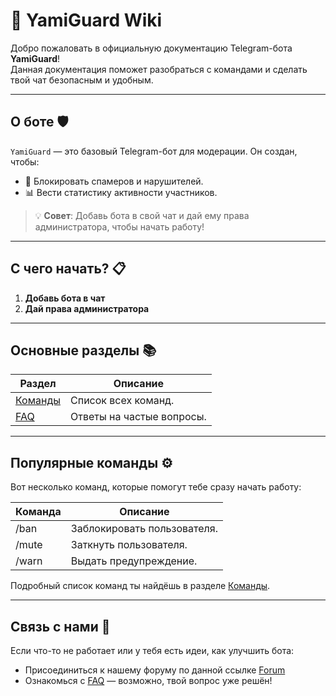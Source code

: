 # 🚀 YamiGuard Wiki

Добро пожаловать в официальную документацию Telegram-бота **YamiGuard**!  
Данная документация поможет разобраться с командами и сделать твой чат безопасным и удобным.

---

## О боте 🛡️

`YamiGuard` — это базовый Telegram-бот для модерации. Он создан, чтобы:  
- 🚫 Блокировать спамеров и нарушителей.  
- 📊 Вести статистику активности участников.  

> 💡 **Совет**: Добавь бота в свой чат и дай ему права администратора, чтобы начать работу!

---

## С чего начать? 📋

1. **Добавь бота в чат**
2. **Дай права администратора**

---

## Основные разделы 📚
| Раздел | Описание |
|---------|--------|
| [Команды](#commands) | Список всех команд. |
| [FAQ](#faq) | Ответы на частые вопросы. |

---

## Популярные команды ⚙️
Вот несколько команд, которые помогут тебе сразу начать работу:

| Команда | Описание |
|---------|--------|
| /ban  |	Заблокировать пользователя. |
| /mute	| Заткнуть пользователя. |
| /warn	| Выдать предупреждение. |
Подробный список команд ты найдёшь в разделе [Команды](#commands).

---

## Связь с нами 📩
Если что-то не работает или у тебя есть идеи, как улучшить бота:

- Присоединиться к нашему форуму по данной ссылке [Forum](https://t.me/YamiGuardForum)
- Ознакомься с [FAQ](#faq) — возможно, твой вопрос уже решён!
